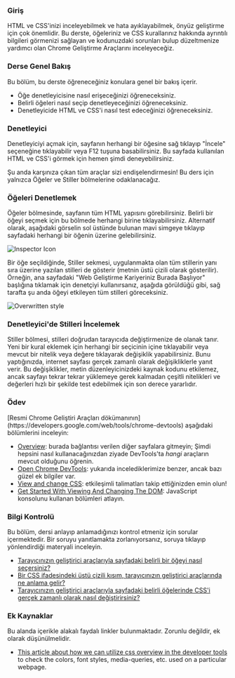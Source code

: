 ### Giriş

HTML ve CSS'inizi inceleyebilmek ve hata ayıklayabilmek, önyüz geliştirme için çok önemlidir. Bu derste, öğeleriniz ve CSS kurallarınız hakkında ayrıntılı bilgileri görmenizi sağlayan ve kodunuzdaki sorunları bulup düzeltmenize yardımcı olan Chrome Geliştirme Araçlarını inceleyeceğiz.

### Derse Genel Bakış

Bu bölüm, bu derste öğreneceğiniz konulara genel bir bakış içerir.

- Öğe denetleyicisine nasıl erişeceğinizi öğreneceksiniz.
- Belirli öğeleri nasıl seçip denetleyeceğinizi öğreneceksiniz.
- Denetleyicide HTML ve CSS'i nasıl test edeceğinizi öğreneceksiniz.

### Denetleyici

Denetleyiciyi açmak için, sayfanın herhangi bir öğesine sağ tıklayıp "İncele" seçeneğine tıklayabilir veya F12 tuşuna basabilirsiniz. Bu sayfada kullanılan HTML ve CSS'i görmek için hemen şimdi deneyebilirsiniz.

Şu anda karşınıza çıkan tüm araçlar sizi endişelendirmesin! Bu ders için yalnızca Öğeler ve Stiller bölmelerine odaklanacağız.

### Öğeleri Denetlemek

Öğeler bölmesinde, sayfanın tüm HTML yapısını görebilirsiniz. Belirli bir öğeyi seçmek için bu bölmede herhangi birine tıklayabilirsiniz. Alternatif olarak, aşağıdaki görselin sol üstünde bulunan mavi simgeye tıklayıp sayfadaki herhangi bir öğenin üzerine gelebilirsiniz.

![Inspector Icon](https://cdn.statically.io/gh/TheOdinProject/curriculum/594984d7c9f9e744577f19ea475b3864e8cc7c91/html_css/v2/foundations/inspecting-html-and-css/imgs/01.png)

<span id="strikethrough">Bir öğe seçildiğinde, Stiller sekmesi, uygulanmakta olan tüm stillerin yanı sıra üzerine yazılan stilleri de gösterir (metnin üstü çizili olarak gösterilir).</span> Örneğin, ana sayfadaki "Web Geliştirme Kariyeriniz Burada Başlıyor" başlığına tıklamak için denetçiyi kullanırsanız, aşağıda görüldüğü gibi, sağ tarafta şu anda öğeyi etkileyen tüm stilleri göreceksiniz.

![Overwritten style](https://cdn.statically.io/gh/TheOdinProject/curriculum/f8fd38fc62578d8e8368f5303126215a492847f0/foundations/html_css/inspecting-html-and-css/imgs/03.png)

### Denetleyici'de Stilleri İncelemek

Stiller bölmesi, stilleri doğrudan tarayıcıda değiştirmenize de olanak tanır. Yeni bir kural eklemek için herhangi bir seçicinin içine tıklayabilir veya mevcut bir nitelik veya değere tıklayarak değişiklik yapabilirsiniz. Bunu yaptığınızda, internet sayfası gerçek zamanlı olarak değişikliklerle yanıt verir. Bu değişiklikler, metin düzenleyicinizdeki kaynak kodunu etkilemez, ancak sayfayı tekrar tekrar yüklemeye gerek kalmadan çeşitli nitelikleri ve değerleri hızlı bir şekilde test edebilmek için son derece yararlıdır.

### Ödev

<div class="lesson-content__panel" markdown="1">
[Resmi Chrome Geliştiri Araçları dökümanının](https://developers.google.com/web/tools/chrome-devtools) aşağıdaki bölümlerini inceleyin:

- [Overview](https://developer.chrome.com/docs/devtools/overview/): burada bağlantısı verilen diğer sayfalara gitmeyin; Şimdi hepsini nasıl kullanacağınızdan ziyade DevTools'ta _hangi_ araçların mevcut olduğunu öğrenin.
- [Open Chrome DevTools](https://developer.chrome.com/docs/devtools/open/): yukarıda incelediklerimize benzer, ancak bazı güzel ek bilgiler var.
- [View and change CSS](https://developer.chrome.com/docs/devtools/css): etkileşimli talimatları takip ettiğinizden emin olun!
- [Get Started With Viewing And Changing The DOM](https://developer.chrome.com/docs/devtools/dom/): JavaScript konsolunu kullanan bölümleri atlayın.
</div>

### Bilgi Kontrolü

Bu bölüm, dersi anlayıp anlamadığınızı kontrol etmeniz için sorular içermektedir. Bir soruyu yanıtlamakta zorlanıyorsanız, soruya tıklayıp yönlendirdiği materyali inceleyin.

- [Tarayıcınızın geliştirici araçlarıyla sayfadaki belirli bir öğeyi nasıl seçersiniz?](#inspecting-elements)
- [Bir CSS ifadesindeki üstü çizili kısım, tarayıcınızın geliştirici araçlarında ne anlama gelir?](#strikethrough)
- [Tarayıcınızın geliştirici araçlarıyla sayfadaki belirli öğelerinde CSS'i gerçek zamanlı olarak nasıl değiştirirsiniz?](#testing-styles-in-the-inspector)

### Ek Kaynaklar

Bu alanda içerikle alakalı faydalı linkler bulunmaktadır. Zorunlu değildir, ek olarak düşünülmelidir.

- [This article about how we can utilize css overview in the developer tools](https://www.freecodecamp.org/news/how-to-use-css-overview-in-chrome-developer-tools/) to check the colors, font styles, media-queries, etc. used on a particular webpage.
